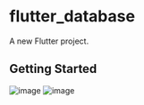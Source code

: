 # flutter_database

A new Flutter project.

## Getting Started

![image](https://user-images.githubusercontent.com/68384701/130928575-382edfb8-a502-4ab3-a475-80d557c818ce.png)
![image](https://user-images.githubusercontent.com/68384701/130928614-38f3d76d-b59c-44ab-aa7f-50ffb261d686.png)

